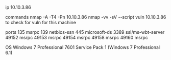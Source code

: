 ip
	10.10.3.86

commands
	nmap -A -T4 -Pn 10.10.3.86
	nmap -vv -sV --script vuln 10.10.3.86
		to check for vuln for this machine
	

ports
	135		msrpc
	139		netbios-ssn
	445		microsoft-ds
	3389	ssl/ms-wbt-server
	49152	msrpc
	49153	msrpc
	49154	msrpc
	49158	msrpc
	49160	msrpc

OS
	Windows 7 Professional 7601 Service Pack 1 (Windows 7 Professional 6.1)